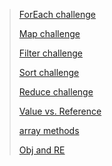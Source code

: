 > [ForEach challenge](https://github.com/ehabsalhi/data-structures-and-algorithms/pull/1/files)
>
> [Map challenge](https://github.com/ehabsalhi/data-structures-and-algorithms/pull/10)
> 
>[Filter challenge](https://github.com/ehabsalhi/data-structures-and-algorithms/pull/11)
> 
>[Sort challenge](https://github.com/ehabsalhi/data-structures-and-algorithms/pull/12)
>
>[Reduce challenge](https://github.com/ehabsalhi/data-structures-and-algorithms/pull/13)
> 
>[Value vs. Reference](https://github.com/ehabsalhi/data-structures-and-algorithms/pull/14)
> 
> [array methods](https://github.com/ehabsalhi/data-structures-and-algorithms/pull/18)
>
> [Obj and RE](https://github.com/ehabsalhi/data-structures-and-algorithms/pull/19)
